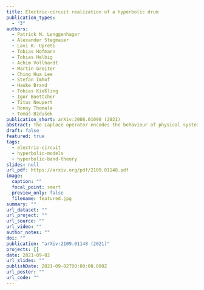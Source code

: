 ```yaml
---
title: Electric-circuit realization of a hyperbolic drum
publication_types:
  - "3"
authors:
  - Patrick M. Lenggenhager
  - Alexander Stegmaier
  - Lavi K. Upreti
  - Tobias Hofmann
  - Tobias Helbig
  - Achim Vollhardt
  - Martin Greiter
  - Ching Hua Lee
  - Stefan Imhof
  - Hauke Brand
  - Tobias Kießling
  - Igor Boettcher
  - Titus Neupert
  - Ronny Thomale
  - Tomáš Bzdušek
publication_short: arXiv:2008.01090 (2021)
abstract: The Laplace operator encodes the behaviour of physical systems at vastly different scales, describing heat flow, fluids, as well as electric, gravitational, and quantum fields. A key input for the Laplace equation is the curvature of space. Here we demonstrate that the spectral ordering of Laplacian eigenstates for hyperbolic (negative curvature) and flat (zero curvature) two-dimensional spaces has a universally different structure. We use a lattice representation of hyperbolic space in an electric-circuit network to measure the eigenstates of a 'hyperbolic drum', and to analyze signal propagation along the curved geodesics. Our experiments showcase a versatile platform to emulate hyperbolic lattices in tabletop experiments, which can be utilized to explore propagation dynamics as well as to realize topological hyperbolic matter.
draft: false
featured: true
tags:
  - electric-circuit
  - hyperbolic-models
  - hyperbolic-band-theory
slides: null
url_pdf: https://arxiv.org/pdf/2109.01148.pdf
image:
  caption: ""
  focal_point: smart
  preview_only: false
  filename: featured.jpg
summary: ""
url_dataset: ""
url_project: ""
url_source: ""
url_video: ""
author_notes: ""
doi: ""
publication: "arXiv:2109.01148 (2021)"
projects: []
date: 2021-09-02
url_slides: ""
publishDate: 2021-09-02T00:00:00.000Z
url_poster: ""
url_code: ""
---
```

